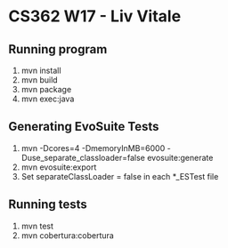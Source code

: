 # CS362 W17 - Liv Vitale

## Running program
1) mvn install
2) mvn build
3) mvn package
4) mvn exec:java

## Generating EvoSuite Tests
1) mvn -Dcores=4 -DmemoryInMB=6000 -Duse_separate_classloader=false evosuite:generate
2) mvn evosuite:export
3) Set separateClassLoader = false in each *_ESTest file

## Running tests
1) mvn test
2) mvn cobertura:cobertura